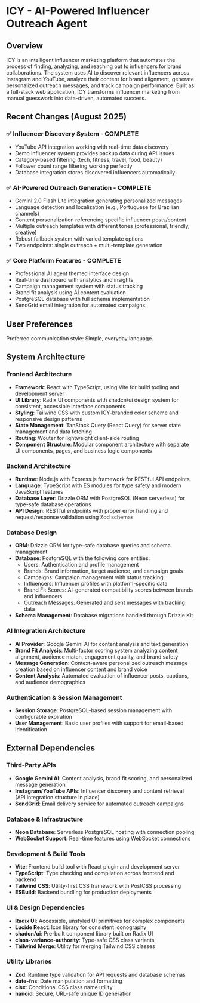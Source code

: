 # ICY - AI-Powered Influencer Outreach Agent

## Overview

ICY is an intelligent influencer marketing platform that automates the process of finding, analyzing, and reaching out to influencers for brand collaborations. The system uses AI to discover relevant influencers across Instagram and YouTube, analyze their content for brand alignment, generate personalized outreach messages, and track campaign performance. Built as a full-stack web application, ICY transforms influencer marketing from manual guesswork into data-driven, automated success.

## Recent Changes (August 2025)

### ✅ Influencer Discovery System - COMPLETE
- YouTube API integration working with real-time data discovery
- Demo influencer system provides backup data during API issues
- Category-based filtering (tech, fitness, travel, food, beauty) 
- Follower count range filtering working perfectly
- Database integration stores discovered influencers automatically

### ✅ AI-Powered Outreach Generation - COMPLETE  
- Gemini 2.0 Flash Lite integration generating personalized messages
- Language detection and localization (e.g., Portuguese for Brazilian channels)
- Content personalization referencing specific influencer posts/content
- Multiple outreach templates with different tones (professional, friendly, creative)
- Robust fallback system with varied template options
- Two endpoints: single outreach + multi-template generation

### ✅ Core Platform Features - COMPLETE
- Professional AI agent themed interface design
- Real-time dashboard with analytics and insights  
- Campaign management system with status tracking
- Brand fit analysis using AI content evaluation
- PostgreSQL database with full schema implementation
- SendGrid email integration for automated campaigns

## User Preferences

Preferred communication style: Simple, everyday language.

## System Architecture

### Frontend Architecture
- **Framework**: React with TypeScript, using Vite for build tooling and development server
- **UI Library**: Radix UI components with shadcn/ui design system for consistent, accessible interface components
- **Styling**: Tailwind CSS with custom ICY-branded color scheme and responsive design patterns
- **State Management**: TanStack Query (React Query) for server state management and data fetching
- **Routing**: Wouter for lightweight client-side routing
- **Component Structure**: Modular component architecture with separate UI components, pages, and business logic components

### Backend Architecture
- **Runtime**: Node.js with Express.js framework for RESTful API endpoints
- **Language**: TypeScript with ES modules for type safety and modern JavaScript features
- **Database Layer**: Drizzle ORM with PostgreSQL (Neon serverless) for type-safe database operations
- **API Design**: RESTful endpoints with proper error handling and request/response validation using Zod schemas

### Database Design
- **ORM**: Drizzle ORM for type-safe database queries and schema management
- **Database**: PostgreSQL with the following core entities:
  - Users: Authentication and profile management
  - Brands: Brand information, target audience, and campaign goals
  - Campaigns: Campaign management with status tracking
  - Influencers: Influencer profiles with platform-specific data
  - Brand Fit Scores: AI-generated compatibility scores between brands and influencers
  - Outreach Messages: Generated and sent messages with tracking data
- **Schema Management**: Database migrations handled through Drizzle Kit

### AI Integration Architecture
- **AI Provider**: Google Gemini AI for content analysis and text generation
- **Brand Fit Analysis**: Multi-factor scoring system analyzing content alignment, audience match, engagement quality, and brand safety
- **Message Generation**: Context-aware personalized outreach message creation based on influencer content and brand voice
- **Content Analysis**: Automated evaluation of influencer posts, captions, and audience demographics

### Authentication & Session Management
- **Session Storage**: PostgreSQL-based session management with configurable expiration
- **User Management**: Basic user profiles with support for email-based identification

## External Dependencies

### Third-Party APIs
- **Google Gemini AI**: Content analysis, brand fit scoring, and personalized message generation
- **Instagram/YouTube APIs**: Influencer discovery and content retrieval (API integration structure in place)
- **SendGrid**: Email delivery service for automated outreach campaigns

### Database & Infrastructure
- **Neon Database**: Serverless PostgreSQL hosting with connection pooling
- **WebSocket Support**: Real-time features using WebSocket connections

### Development & Build Tools
- **Vite**: Frontend build tool with React plugin and development server
- **TypeScript**: Type checking and compilation across frontend and backend
- **Tailwind CSS**: Utility-first CSS framework with PostCSS processing
- **ESBuild**: Backend bundling for production deployments

### UI & Design Dependencies
- **Radix UI**: Accessible, unstyled UI primitives for complex components
- **Lucide React**: Icon library for consistent iconography
- **shadcn/ui**: Pre-built component library built on Radix UI
- **class-variance-authority**: Type-safe CSS class variants
- **Tailwind Merge**: Utility for merging Tailwind CSS classes

### Utility Libraries
- **Zod**: Runtime type validation for API requests and database schemas
- **date-fns**: Date manipulation and formatting
- **clsx**: Conditional CSS class name utility
- **nanoid**: Secure, URL-safe unique ID generation